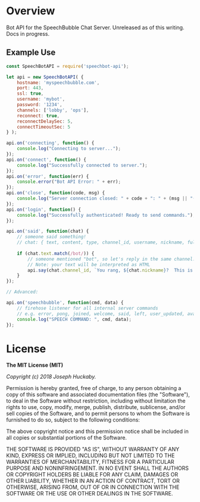 # Overview

Bot API for the SpeechBubble Chat Server.  Unreleased as of this writing.  Docs in progress.

## Example Use

```js
const SpeechBotAPI = require('speechbot-api');

let api = new SpeechBotAPI( {
	hostname: 'myspeechbubble.com',
	port: 443,
	ssl: true,
	username: 'mybot',
	password: '1234',
	channels: ['lobby', 'ops'],
	reconnect: true,
	reconnectDelaySec: 5,
	connectTimeoutSec: 5
} );

api.on('connecting', function() {
	console.log("Connecting to server...");
});
api.on('connect', function() {
	console.log("Successfully connected to server.");
});
api.on('error', function(err) {
	console.error("Bot API Error: " + err);
});
api.on('close', function(code, msg) {
	console.log("Server connection closed: " + code + ": " + (msg || "(No message)"));
});
api.on('login', function() {
	console.log("Successfully authenticated! Ready to send commands.");
});

api.on('said', function(chat) {
	// someone said something!
	// chat: { text, content, type, channel_id, username, nickname, full_name, is_admin }
	
	if (chat.text.match(/bot/)) {
		// someone mentioned "bot", so let's reply in the same channel!
		// Note: your text will be interpreted as HTML
		api.say(chat.channel_id, `You rang, ${chat.nickname}?  This is <b>bold</b>.`);
	}
});

// Advanced:

api.on('speechbubble', function(cmd, data) {
	// firehose listener for all internal server commands
	// e.g. error, pong, joined, welcome, said, left, user_updated, avatar_changed, channel_updated, topic_changed
	console.log("SPEECH COMMAND: ", cmd, data);
});
```

# License

**The MIT License (MIT)**

*Copyright (c) 2018 Joseph Huckaby.*

Permission is hereby granted, free of charge, to any person obtaining a copy
of this software and associated documentation files (the "Software"), to deal
in the Software without restriction, including without limitation the rights
to use, copy, modify, merge, publish, distribute, sublicense, and/or sell
copies of the Software, and to permit persons to whom the Software is
furnished to do so, subject to the following conditions:

The above copyright notice and this permission notice shall be included in
all copies or substantial portions of the Software.

THE SOFTWARE IS PROVIDED "AS IS", WITHOUT WARRANTY OF ANY KIND, EXPRESS OR
IMPLIED, INCLUDING BUT NOT LIMITED TO THE WARRANTIES OF MERCHANTABILITY,
FITNESS FOR A PARTICULAR PURPOSE AND NONINFRINGEMENT. IN NO EVENT SHALL THE
AUTHORS OR COPYRIGHT HOLDERS BE LIABLE FOR ANY CLAIM, DAMAGES OR OTHER
LIABILITY, WHETHER IN AN ACTION OF CONTRACT, TORT OR OTHERWISE, ARISING FROM,
OUT OF OR IN CONNECTION WITH THE SOFTWARE OR THE USE OR OTHER DEALINGS IN
THE SOFTWARE.
